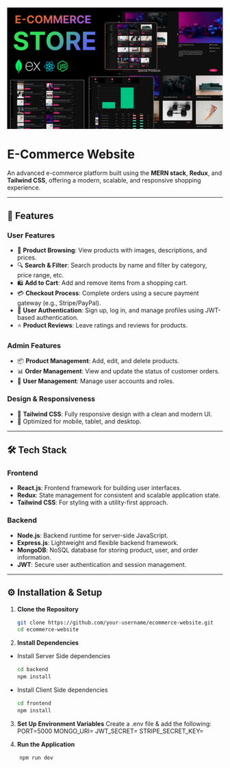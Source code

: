 ![E-Commerce Homepage](thumb.png)

# E-Commerce Website

An advanced e-commerce platform built using the **MERN stack**, **Redux**, and **Tailwind CSS**, offering a modern, scalable, and responsive shopping experience.

---

## 🚀 Features

### User Features

- 🛒 **Product Browsing**: View products with images, descriptions, and prices.
- 🔍 **Search & Filter**: Search products by name and filter by category, price range, etc.
- 🛍️ **Add to Cart**: Add and remove items from a shopping cart.
- 💳 **Checkout Process**: Complete orders using a secure payment gateway (e.g., Stripe/PayPal).
- 🔐 **User Authentication**: Sign up, log in, and manage profiles using JWT-based authentication.
- ⭐ **Product Reviews**: Leave ratings and reviews for products.

### Admin Features

- 📦 **Product Management**: Add, edit, and delete products.
- 📊 **Order Management**: View and update the status of customer orders.
- 👤 **User Management**: Manage user accounts and roles.

### Design & Responsiveness

- 🎨 **Tailwind CSS**: Fully responsive design with a clean and modern UI.
- 📱 Optimized for mobile, tablet, and desktop.

---

## 🛠️ Tech Stack

### Frontend

- **React.js**: Frontend framework for building user interfaces.
- **Redux**: State management for consistent and scalable application state.
- **Tailwind CSS**: For styling with a utility-first approach.

### Backend

- **Node.js**: Backend runtime for server-side JavaScript.
- **Express.js**: Lightweight and flexible backend framework.
- **MongoDB**: NoSQL database for storing product, user, and order information.
- **JWT**: Secure user authentication and session management.

---

## ⚙️ Installation & Setup

1. **Clone the Repository**

   ```bash
   git clone https://github.com/your-username/ecommerce-website.git
   cd ecommerce-website

   ```

2. **Install Dependencies**

- Install Server Side dependencies

  ```bash
  cd backend
  npm install

  ```

- Install Client Side dependencies
  ```bash
  cd frontend
  npm install
  ```

3. **Set Up Environment Variables** Create a .env file & add the following:
   PORT=5000
   MONGO_URI=<your-mongo-uri>
   JWT_SECRET=<your-jwt-secret>
   STRIPE_SECRET_KEY=<your-stripe-secret-key>

4. **Run the Application**

```bash
    npm run dev
```
